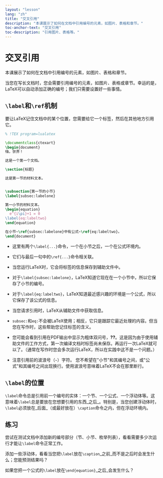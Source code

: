 ```yaml
---
layout: "lesson"
lang: "zh"
title: "交叉引用"
description: "本课展示了如何在文档中引用编号的元素，如图片、表格和章节。"
toc-anchor-text: "交叉引用"
toc-description: "引用图片、表格等。"
---
```


# 交叉引用

<span
  class="summary">本课展示了如何在文档中引用编号的元素，如图片、表格和章节。</span>

当您在写长文档时，您会需要引用编号的元素，如图片、表格或章节。幸运的是，LaTeX可以自动添加正确的编号；我们只需要设置好一些事情。

## `\label`和`\ref`机制

要让LaTeX记住文档中的某个位置，您需要给它一个标签，然后在其他地方引用它。

```latex
% !TEX program=lualatex

\documentclass{ctexart}
\begin{document}
嗨，世界！

这是一个第一个文档。

\section{标题}

这是第一节的材料文本。


\subsection{第一节的小节}
\label{subsec:labelone}

第一小节的材料文本。
\begin{equation}
  e^{i\pi}+1 = 0
\label{eq:labeltwo}
\end{equation}

在小节~\ref{subsec:labelone}中有公式~\ref{eq:labeltwo}。
\end{document}
```

- 这里有两个`\label{...}`命令，一个在小节之后，一个在公式环境内。
- 它们与最后一句中的`\ref{...}`命令相关联。
- 当您运行LaTeX时，它会将标签的信息保存到辅助文件中。
- 对于`\label{subsec:labelone}`，LaTeX知道它现在在一个小节中，所以它保存了小节的编号。
- 对于`\label{eq:labeltwo}`，LaTeX知道最近感兴趣的环境是一个公式，所以它保存了该公式的信息。
- 当您请求引用时，LaTeX从辅助文件中获取信息。
- `subsec:`和`eq:`不会被LaTeX使用；相反，它只是跟踪它最近处理的内容。但当您在写作时，这些帮助您记住标签的含义。

- 您可能会看到引用在PDF输出中显示为粗体双问号，**??**。这是因为由于使用辅助文件的工作方式，第一次编译文档时标签尚未保存。再运行一次LaTeX就可以了。（通常在写作时您会多次运行LaTeX，所以在实践中这不是一个问题。）

- 注意引用前的波浪号（`~`）字符。
您不希望在"小节"和其编号之间，或"公式"和其编号之间出现换行。使用波浪号意味着LaTeX不会在那里断行。

## `\label`的位置

`\label`命令总是引用前一个编号的实体：一个节、一个公式、一个浮动体等。这意味着`\label`总是要放在您想要引用的东西_之后_。特别是，当您创建浮动体时，`\label`必须放在_后面_（或最好放在）`\caption`命令之内，但在浮动环境内。

## 练习

尝试在测试文档中添加新的编号部分（节、小节、枚举列表），看看需要多少次运行才能让`\label`命令正常工作。

添加一些浮动体，看看当您把`\label`放在`\caption`_之前_而不是之后时会发生什么；您能预测结果吗？

如果您把一个公式的`\label`放在`\end{equation}`_之后_会发生什么？
